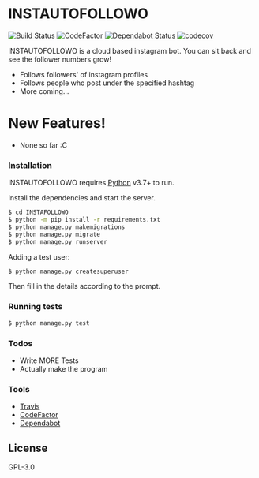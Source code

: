 # INSTAUTOFOLLOWO

[![Build Status](https://travis-ci.com/Downsidelama/INSTAFOLLOWO.svg?branch=master)](https://travis-ci.com/Downsidelama/INSTAFOLLOWO) [![CodeFactor](https://www.codefactor.io/repository/github/downsidelama/instafollowo/badge)](https://www.codefactor.io/repository/github/downsidelama/instafollowo) [![Dependabot Status](https://api.dependabot.com/badges/status?host=github&repo=Downsidelama/INSTAFOLLOWO)](https://dependabot.com) [![codecov](https://codecov.io/gh/Downsidelama/INSTAFOLLOWO/branch/master/graph/badge.svg)](https://codecov.io/gh/Downsidelama/INSTAFOLLOWO)

INSTAUTOFOLLOWO is a cloud based instagram bot. You can sit back and see the follower numbers grow!

  - Follows followers' of instagram profiles
  - Follows people who post under the specified hashtag
  - More coming...

# New Features!

 - None so far :C

### Installation

INSTAUTOFOLLOWO requires [Python](https://python.org/) v3.7+ to run.

Install the dependencies and start the server.

```sh
$ cd INSTAFOLLOWO
$ python -m pip install -r requirements.txt
$ python manage.py makemigrations
$ python manage.py migrate
$ python manage.py runserver
```

Adding a test user:

```sh
$ python manage.py createsuperuser
```

Then fill in the details according to the prompt.

### Running tests

```sh
$ python manage.py test
```

### Todos

 - Write MORE Tests
 - Actually make the program
 
### Tools
 - [Travis](https://travis-ci.com/Downsidelama/INSTAFOLLOWO)
 - [CodeFactor](https://www.codefactor.io/repository/github/downsidelama/instafollowo)
 - [Dependabot](https://dependabot.com)

License
----

GPL-3.0
